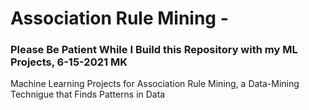 # Association Rule Mining - 
### Please Be Patient While I Build this Repository with my ML Projects, 6-15-2021  MK
Machine Learning Projects for Association Rule Mining, a Data-Mining Technigue that Finds Patterns in Data
